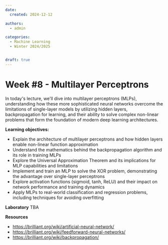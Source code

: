 ```yaml
---
date:
  created: 2024-12-12

authors:
  - admin

categories:
  - Machine Learning
  - Winter 2024/2025


draft: true
---
```


# Week #8 - Multilayer Perceptrons

In today's lecture, we'll dive into multilayer perceptrons (MLPs), understanding how these more sophisticated neural networks overcome the limitations of single-layer models by utilizing hidden layers, backpropagation for learning, and their ability to solve complex non-linear problems that form the foundation of modern deep learning architectures.

<!-- more -->

**Learning objectives:**

- Explain the architecture of multilayer perceptrons and how hidden layers enable non-linear function approximation
- Understand the mathematics behind the backpropagation algorithm and its role in training MLPs
- Explore the Universal Approximation Theorem and its implications for MLP capabilities and limitations
- Implement and train an MLP to solve the XOR problem, demonstrating the advantage over single-layer perceptrons
- Explore activation functions (sigmoid, tanh, ReLU) and their impact on network performance and training dynamics
- Apply MLPs to real-world classification and regression problems, including techniques for avoiding overfitting

**Laboratory**
TBA

**Resources**

- https://brilliant.org/wiki/artificial-neural-network/
- https://brilliant.org/wiki/feedforward-neural-networks/
- https://brilliant.org/wiki/backpropagation/